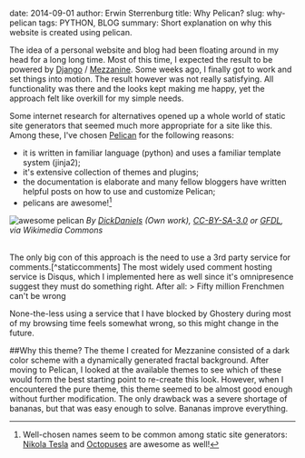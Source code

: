 date: 2014-09-01
author: Erwin Sterrenburg
title: Why Pelican?
slug: why-pelican
tags: PYTHON, BLOG
summary: Short explanation on why this website is created using pelican.

The idea of a personal website and blog had been floating around in my 
head for a long long time. Most of this time, I expected the result
to be powered by [Django](https://www.djangoproject.com/ "Django") /
[Mezzanine](http://mezzanine.jupo.org/ "Mezzanine").
Some weeks ago, I finally got to work and set things into motion. The result 
however was not really satisfying. All functionality was there and 
the looks kept making me happy, yet the approach felt like overkill
for my simple needs.

Some internet research for alternatives opened up
a whole world of static site generators that seemed much 
more appropriate for a site like this. Among these, I've chosen
[Pelican](http://blog.getpelican.com/ "Pelican") for the following reasons:

- it is written in familiar language (python) and uses a familiar template system (jinja2);
- it's extensive collection of themes and plugins;
- the documentation is elaborate and many fellow bloggers have written helpful posts
 on how to use and customize Pelican;
- pelicans are awesome![^staticgenerators]

![awesome pelican](http://upload.wikimedia.org/wikipedia/commons/thumb/2/2a/Brown_Pelican_RWD13b.jpg/1024px-Brown_Pelican_RWD13b.jpg "Awesome pelican") 
<cite>By [DickDaniels](http://carolinabirds.org/ "DickDaniels") (Own work), [CC-BY-SA-3.0](http://creativecommons.org/licenses/by-sa/3.0 "CC-BY-SA-3.0") or [GFDL](http://www.gnu.org/copyleft/fdl.html "GFDL"), via Wikimedia Commons</cite>

<br>
The only big con of this approach is the need to use a 3rd party service for comments.[^staticcomments]
The most widely used comment hosting service is Disqus, which I implemented here as well since it's
omnipresence suggest they must do something right. After all:
> Fifty million Frenchmen can't be wrong

None-the-less using a service that I have blocked by Ghostery during most of my
browsing time feels somewhat wrong, so this might change in the future.

##Why this theme?
The theme I created for Mezzanine consisted of a dark color scheme
with a dynamically generated fractal background.
After moving to Pelican, I looked at the available themes to see which 
of these would form the best starting point to re-create this look.
However, when I encountered the pure theme, this theme seemed to be 
almost good enough without further modification. 
The only drawback was a severe shortage of bananas, but that was easy
enough to solve. Bananas improve everything.

[^staticgenerators]: Well-chosen names seem to be common among static site generators: 
[Nikola Tesla](http://getnikola.com/) and [Octopuses](http://octopress.org/)
 are awesome as well!
[^staticcomments]: Alternatives do exist like using the
 [Pelican comment system](https://github.com/getpelican/pelican-plugins/tree/master/pelican_comment_system)
 plugin or hosting your own comment service using
 [Isso](http://posativ.org/isso/), yet would take some of the simplicity of a static site generator approach away.
